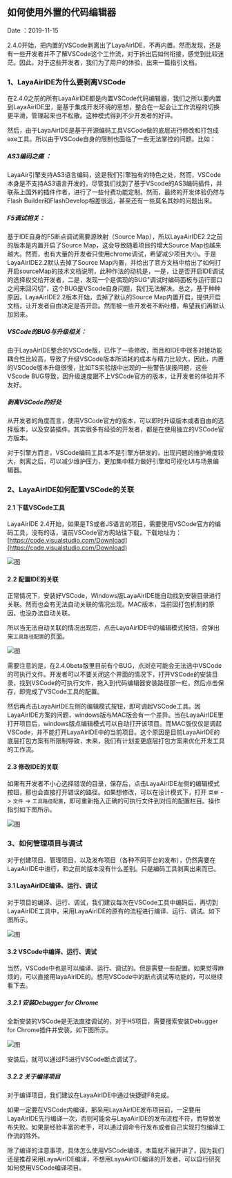 ## 如何使用外置的代码编辑器

Date ：2019-11-15

2.4.0开始，把内置的VSCode剥离出了LayaAirIDE，不再内置。然而发现，还是有一些开发者并不了解VSCode这个工作流，对于拆出后如何衔接，感觉到比较迷茫。因此，对于这些开发者，我们为了用户的体验，出来一篇指引文档。

### 1、LayaAirIDE为什么要剥离VSCode

在2.4.0之前的所有LayaAirIDE都是内置VSCode代码编辑器，我们之所以要内置到LayaAirIDE里，是基于集成开发环境的思想，整合在一起会让工作流程的切换更平滑，管理起来也不松散。这种模式得到不少开发者的好评。

然后，由于LayaAirIDE是基于开源编码工具VSCode做的底层进行修改和打包成exe工具。所以由于VSCode自身的限制也面临了一些无法掌控的问题。比如：

##### AS3编码之痛 ：

LayaAir引擎支持AS3语言编码，这是我们引擎独有的特色之处，然而，VSCode本身是不支持AS3语言开发的，尽管我们找到了基于VScode的AS3编码插件，并联系上国外的插件作者，进行了一些付费功能定制。然而，最终的开发体验仍然与Flash Builder和FlashDevelop相差很远，甚至还有一些莫名其妙的问题出来。

##### F5调试相关：

基于IDE自身的F5断点调试需要源映射（Source Map），所以LayaAirIDE2.2之前的版本是内置开启了Source Map，这会导致随着项目的增大Source Map也越来越大。然而，也有大量的开发者只使用chrome调试，希望减少项目大小。于是LayaAirIDE2.2默认去掉了Source Map内置，并给出了官方文档中给出了如何打开启sourceMap的技术文档说明，此种作法的动机是，一是，让是否开启IDE调试的选择权交给开发者，二是，发现一个是偶现的BUG"调试时编码面板与运行窗口之间来回闪切"，这个BUG是VScode自身问题，我们无法解决。总之，基于种种原因，LayaAirIDE2.2版本开始，去掉了默认的Source Map内置开启，提供开启文档，让开发者自由决定是否开启。然而被一些开发者不断吐槽，希望我们再默认加回来。

##### VSCode的BUG与升级相关：

由于LayaAirIDE整合的VSCode版，已作了一些修改，而且和IDE中很多对接功能耦合性比较高，导致了升级VSCode版本所消耗的成本与精力比较大，因此，内置的VSCode版本升级很慢，比如TS实验版中出现的一些警告误报问题，这些VScode BUG导致，因升级速度跟不上VSCode官方的版本，让开发者的体验并不友好。

##### 剥离VSCode的好处

 从开发者的角度而言，使用VSCode官方的版本，可以即时升级版本或者自由的选择版本，以及安装插件。其实很多有经验的开发者，都是在使用独立的VSCode官方版本。

对于引擎方而言，VSCode编码工具本不是引擎方研发的，出现问题的维护难度较大，剥离之后，可以减少维护压力，更加集中精力做好引擎和可视化UI与场景编辑器。



### 2、LayaAirIDE如何配置VSCode的关联

#### 2.1 下载VSCode工具

LayaAirIDE 2.4开始，如果是TS或者JS语言的项目，需要使用VSCode官方的编码工具，没有的话，请前VSCode官方网站往下载，下载地址为： [https://code.visualstudio.com/Download](https://code.visualstudio.com/Download) 

![图](img/1.png) 

#### 2.2 配置IDE的关联

正常情况下，安装好VSCode，Windows版LayaAirIDE能自动找到安装目录进行关联。然而也会有无法自动关联的情况出现。MAC版本，当前因打包机制的原因，也没办法自动关联。

所以当无法自动关联的情况出现后，点击LayaAirIDE中的编辑模式按钮，会弹出来`工具路径配置`的页面。

![图](img/2.png) 

需要注意的是，在2.4.0beta版里目前有个BUG，点浏览可能会无法选中VSCode的可执行文件。开发者可以不要关闭这个界面的情况下，打开VSCode的安装目录，找到VSCode的可执行文件，拖入到代码编辑器安装路径那一栏，然后点击保存，即完成了VSCode工具的配置。

然后再点击LayaAirIDE左侧的编辑模式按钮，即可调起VSCode工具。因LayaAirIDE方案的问题，windows版与MAC版会有一个差异。当在LayaAirIDE里打开项目后，windows版点编辑模式可以自动打开该项目。而MAC版仅仅是调起VSCode，并不能打开LayaAirIDE中的当前项目。这个原因是目前LayaAirIDE的底层打包方案有所限制导致，未来，我们有计划变更底层打包方案来优化开发工具的工作流。

#### 2.3 修改IDE的关联

如果有开发者不小心选择错误的目录，保存后，点击LayaAirIDE左侧的编辑模式按钮，那也会直接打开错误的路径。如果想修改，可以在设计模式下，打开 `菜单` -> `文件` -> `工具路径配置`，即可重新拖入正确的可执行文件到对应的配置栏目。操作指引如下图所示。

![图](img/3.png) 



### 3、如何管理项目与调试

对于创建项目、管理项目，以及发布项目（各种不同平台的发布），仍然需要在LayaAirIDE中进行，和之前的版本没有什么差别。只是编码工具剥离出来而已。

#### 3.1 LayaAirIDE编译、运行、调试

对于项目的编译、运行、调试，我们建议每次在VSCode工具中编码后，再切到LayaAirIDE工具中，采用LayaAirIDE的原有的流程进行编译、运行、调试。如下图所示。

![图](img/5.png) 

#### 3.2 VSCode中编译、运行、调试

当然，VSCode中也是可以编译、运行、调试的。但是需要一些配置。如果觉得麻烦的，可以直接用layaAirIDE的。想用VSCode中的断点调试等功能的，可以继续看下去。

##### 3.2.1 安装Debugger for Chrome

全新安装的VSCode是无法直接调试的，对于H5项目，需要搜索安装Debugger for Chrome插件并安装。如下图所示。

![图](img/6.png) 

安装后，就可以通过F5进行VSCode断点调试了。

##### 3.2.2 关于编译项目

对于编译项目，我们建议在LayaAirIDE中通过快捷键F8完成。

如果一定要在VSCode内编译，那采用LayaAirIDE发布项目前，一定要用LayaAirIDE先行编译一次，否则可能会与LayaAirIDE的发布流程不符，而导致发布失败。如果是经验丰富的老手，可以通过调命令行发布或者自己实现打包编译工作流的除外。

除了编译的注意事项，具体怎么使用VSCode编译，本篇就不展开讲了，因为我们还是推荐采用LayaAirIDE编译，不想用LayaAirIDE编译的开发者，可以自行研究如何使用VSCode编译项目。





